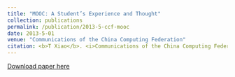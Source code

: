 ```yaml
---
title: "MOOC: A Student’s Experience and Thought"
collection: publications
permalink: /publication/2013-5-ccf-mooc
date: 2013-5-01
venue: "Communications of the China Computing Federation"
citation: <b>T Xiao</b>. <i>Communications of the China Computing Federation</i>. <b>CCCF 2013</b>'
---
```


[Download paper here](https://dl.ccf.org.cn/institude/institudeDetail?id=3738875795113984&_ack=1)
